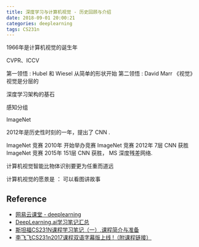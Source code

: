 ```yaml
---
title: 深度学习与计算机视觉 - 历史回顾与介绍
date: 2018-09-01 20:00:21
categories: deeplearning
tags: CS231n
---
```


1966年是计算机视觉的诞生年

CVPR、ICCV

<!-- more -->

第一领悟 : Hubel 和 Wiesel  从简单的形状开始 
第二领悟 : David Marr 《视觉》 视觉是分层的

深度学习架构的基石


感知分组

ImageNet

2012年是历史性时刻的一年，提出了 CNN .

ImageNet 竞赛 2010年 开始举办竞赛
ImageNet 竞赛 2012年 7层 CNN 获胜
ImageNet 竞赛 2015年 151层 CNN 获胜， MS 深度残差网络.

计算机视觉智能比物体识别要更为任重而道远


计算机视觉的愿景是 ： 可以看图讲故事

## Reference

- [网易云课堂 - deeplearning][1]
- [DeepLearning.ai学习笔记汇总][2]
- [斯坦福CS231N课程学习笔记（一）.课程简介与准备][3]
- [李飞飞CS231n2017课程双语字幕版上线 !（附课程链接）][4]

[1]: https://study.163.com/my#/smarts
[2]: http://www.cnblogs.com/marsggbo/p/7470989.html
[3]: https://zhuanlan.zhihu.com/p/21353567
[4]: https://blog.csdn.net/tMb8Z9Vdm66wH68VX1/article/details/78537000
